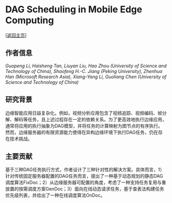 # DAG Scheduling in Mobile Edge Computing

\[[返回主页](../../README.md)\]

## 作者信息
*Guopeng Li, Haisheng Tan, Liuyan Liu, Hao Zhou (University of Science and Technology of China), Shaofeng H.-C. Jiang (Peking University), Zhenhua Han (Microsoft Research Asia), Xiang-Yang Li, Guoliang Chen (University of Science and Technology of China)*

## 研究背景
边缘智能应用日益复杂化。例如，视频分析应用包含了视频追踪、视频编码、帧分解、解码等任务，且上述过程存在一定的依赖关系。为了更高效地执行边缘应用，通常将应用的执行抽象为DAG模型，并将任务的计算映射为图节点的有序执行。然而，边缘服务器的有限资源能力使得在异构边缘环境下执行DAG任务，仍在存在技术挑战。

## 主要贡献
基于三种DAG任务执行方式，作者设计了三种针对性的解决方案。具体而言，1）针对传统固定服务器配置的DAG任务而言，提出了一种基于动态规划的静态DAG调度算法FixDoc；2）从边缘服务器可配置的角度，考虑了一种支持任务复用与重放置的按需调度方案GenDoc；3）面向在线动态请求任务，基于查表法构建任务优先级列表，并给出了一种在线调度算法OnDoc。